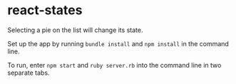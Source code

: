 # react-states

Selecting a pie on the list will change its state.

Set up the app by running `bundle install` and `npm install` in the command line.

To run, enter `npm start` and `ruby server.rb` into the command line in two separate tabs.
